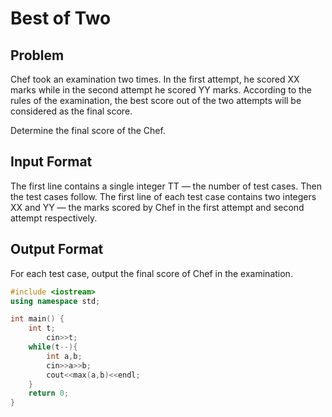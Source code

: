 # Best of Two
## Problem
Chef took an examination two times. In the first attempt, he scored XX marks while in the second attempt he scored YY marks. According to the rules of the examination, the best score out of the two attempts will be considered as the final score.

Determine the final score of the Chef.

## Input Format
The first line contains a single integer TT — the number of test cases. Then the test cases follow.
The first line of each test case contains two integers XX and YY — the marks scored by Chef in the first attempt and second attempt respectively.
## Output Format
For each test case, output the final score of Chef in the examination.
```cpp
#include <iostream>
using namespace std;

int main() {
	int t; 
        cin>>t;
	while(t--){
	    int a,b; 
        cin>>a>>b;
	    cout<<max(a,b)<<endl;
	}
	return 0;
}
```